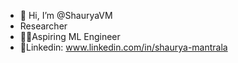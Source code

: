 - 👋 Hi, I’m @ShauryaVM
- Researcher
- 👨‍💻Aspiring ML Engineer
- 🔗Linkedin: www.linkedin.com/in/shaurya-mantrala

<!---
ShauryaVM/ShauryaVM is a ✨ special ✨ repository because its `README.md` (this file) appears on your GitHub profile.
You can click the Preview link to take a look at your changes.
--->

